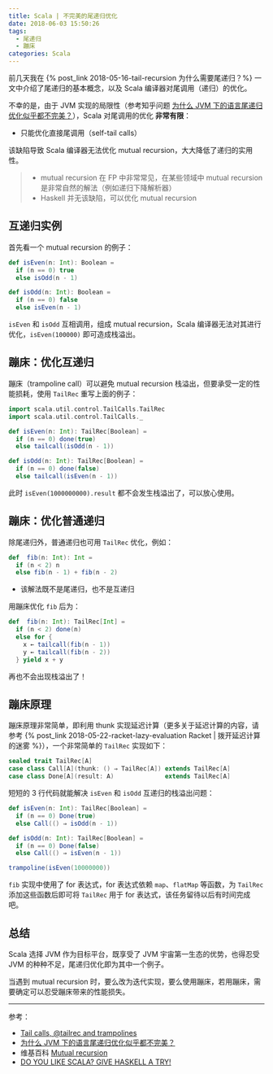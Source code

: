 ```yaml
---
title: Scala | 不完美的尾递归优化
date: 2018-06-03 15:50:26
tags:
  - 尾递归
  - 蹦床
categories: Scala
---
```


前几天我在 {% post_link 2018-05-16-tail-recursion 为什么需要尾递归？%} 一文中介绍了尾递归的基本概念，以及 Scala 编译器对尾调用（递归）的优化。

不幸的是，由于 JVM 实现的局限性（参考知乎问题 [为什么 JVM 下的语言尾递归优化似乎都不完美？](https://www.zhihu.com/question/22627957)），Scala 对尾调用的优化 **非常有限**：

* 只能优化直接尾调用（self-tail calls）

该缺陷导致 Scala 编译器无法优化 mutual recursion，大大降低了递归的实用性。

<!-- more -->

>* mutual recursion 在 FP 中非常常见，在某些领域中 mutual recursion 是非常自然的解法（例如递归下降解析器）
>* Haskell 并无该缺陷，可以优化 mutual recursion

## 互递归实例

首先看一个 mutual recursion 的例子：

```Scala
def isEven(n: Int): Boolean =
  if (n == 0) true
  else isOdd(n - 1)

def isOdd(n: Int): Boolean =
  if (n == 0) false
  else isEven(n - 1)
```

`isEven` 和 `isOdd` 互相调用，组成 mutual recursion，Scala 编译器无法对其进行优化，`isEven(100000)` 即可造成栈溢出。

## 蹦床：优化互递归

蹦床（trampoline call）可以避免 mutual recursion 栈溢出，但要承受一定的性能损耗，使用 `TailRec` 重写上面的例子：

```Scala
import scala.util.control.TailCalls.TailRec
import scala.util.control.TailCalls._

def isEven(n: Int): TailRec[Boolean] =
  if (n == 0) done(true)
  else tailcall(isOdd(n - 1))

def isOdd(n: Int): TailRec[Boolean] =
  if (n == 0) done(false)
  else tailcall(isEven(n - 1))
```

此时 `isEven(1000000000).result` 都不会发生栈溢出了，可以放心使用。

## 蹦床：优化普通递归

除尾递归外，普通递归也可用 `TailRec` 优化，例如：

```Scala
def  fib(n: Int): Int =
  if (n < 2) n
  else fib(n - 1) + fib(n - 2)
```

* 该解法既不是尾递归，也不是互递归

用蹦床优化 `fib` 后为：

```Scala
def  fib(n: Int): TailRec[Int] =
  if (n < 2) done(n)
  else for {
    x ← tailcall(fib(n - 1))
    y ← tailcall(fib(n - 2))
  } yield x + y
```

再也不会出现栈溢出了！

## 蹦床原理

蹦床原理非常简单，即利用 thunk 实现延迟计算（更多关于延迟计算的内容，请参考 {% post_link 2018-05-22-racket-lazy-evaluation Racket | 拨开延迟计算的迷雾 %}），一个非常简单的 `TailRec` 实现如下：

```Scala
sealed trait TailRec[A]
case class Call[A](thunk: () ⇒ TailRec[A]) extends TailRec[A]
case class Done[A](result: A)              extends TailRec[A]
```

短短的 3 行代码就能解决 `isEven` 和 `isOdd` 互递归的栈溢出问题：

```Scala
def isEven(n: Int): TailRec[Boolean] =
  if (n == 0) Done(true)
  else Call(() ⇒ isOdd(n - 1))

def isOdd(n: Int): TailRec[Boolean] =
  if (n == 0) Done(false)
  else Call(() ⇒ isEven(n - 1))

trampoline(isEven(10000000))
```

`fib` 实现中使用了 for 表达式，for 表达式依赖 `map`、`flatMap` 等函数，为 `TailRec` 添加这些函数后即可将 `TailRec` 用于 for 表达式，该任务留待以后有时间完成吧。

## 总结

Scala 选择 JVM 作为目标平台，既享受了 JVM 宇宙第一生态的优势，也得忍受 JVM 的种种不足，尾递归优化即为其中一个例子。

当遇到 mutual recursion 时，要么改为迭代实现，要么使用蹦床，若用蹦床，需要确定可以忍受蹦床带来的性能损失。

---

参考：

* [Tail calls, @tailrec and trampolines](http://blog.richdougherty.com/2009/04/tail-calls-tailrec-and-trampolines.html)
* [为什么 JVM 下的语言尾递归优化似乎都不完美？](https://www.zhihu.com/question/22627957)
* 维基百科 [Mutual recursion](https://en.wikipedia.org/wiki/Mutual_recursion)
* [DO YOU LIKE SCALA? GIVE HASKELL A TRY!](https://www.fpcomplete.com/blog/2016/11/comparison-scala-and-haskell)